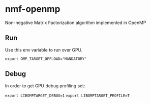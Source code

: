# nmf-openmp
Non-negative Matrix Factorization algorithm implemented in OpenMP

## Run
Use this env variable to run over GPU.

`export OMP_TARGET_OFFLOAD="MANDATORY"`


## Debug
In order to get GPU debug profiling set:

`export LIBOMPTARGET_DEBUG=1`
`export LIBOMPTARGET_PROFILE=T`